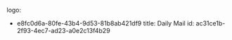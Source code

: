 logo:
  - e8fc0d6a-80fe-43b4-9d53-81b8ab421df9
title: Daily Mail
id: ac31ce1b-2f93-4ec7-ad23-a0e2c13f4b29
